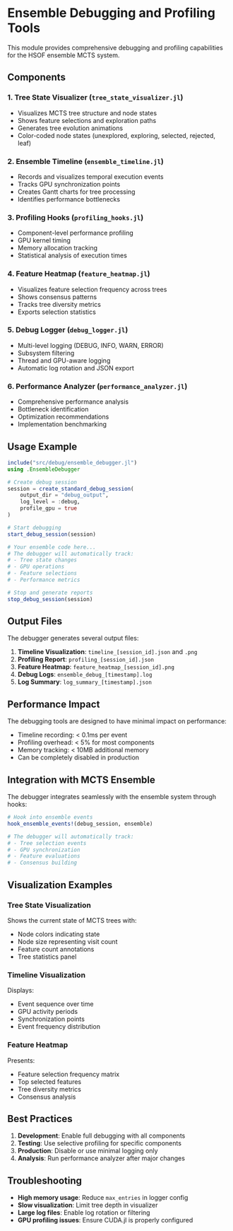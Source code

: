 # Ensemble Debugging and Profiling Tools

This module provides comprehensive debugging and profiling capabilities for the HSOF ensemble MCTS system.

## Components

### 1. Tree State Visualizer (`tree_state_visualizer.jl`)
- Visualizes MCTS tree structure and node states
- Shows feature selections and exploration paths
- Generates tree evolution animations
- Color-coded node states (unexplored, exploring, selected, rejected, leaf)

### 2. Ensemble Timeline (`ensemble_timeline.jl`)
- Records and visualizes temporal execution events
- Tracks GPU synchronization points
- Creates Gantt charts for tree processing
- Identifies performance bottlenecks

### 3. Profiling Hooks (`profiling_hooks.jl`)
- Component-level performance profiling
- GPU kernel timing
- Memory allocation tracking
- Statistical analysis of execution times

### 4. Feature Heatmap (`feature_heatmap.jl`)
- Visualizes feature selection frequency across trees
- Shows consensus patterns
- Tracks tree diversity metrics
- Exports selection statistics

### 5. Debug Logger (`debug_logger.jl`)
- Multi-level logging (DEBUG, INFO, WARN, ERROR)
- Subsystem filtering
- Thread and GPU-aware logging
- Automatic log rotation and JSON export

### 6. Performance Analyzer (`performance_analyzer.jl`)
- Comprehensive performance analysis
- Bottleneck identification
- Optimization recommendations
- Implementation benchmarking

## Usage Example

```julia
include("src/debug/ensemble_debugger.jl")
using .EnsembleDebugger

# Create debug session
session = create_standard_debug_session(
    output_dir = "debug_output",
    log_level = :debug,
    profile_gpu = true
)

# Start debugging
start_debug_session(session)

# Your ensemble code here...
# The debugger will automatically track:
# - Tree state changes
# - GPU operations
# - Feature selections
# - Performance metrics

# Stop and generate reports
stop_debug_session(session)
```

## Output Files

The debugger generates several output files:

1. **Timeline Visualization**: `timeline_[session_id].json` and `.png`
2. **Profiling Report**: `profiling_[session_id].json`
3. **Feature Heatmap**: `feature_heatmap_[session_id].png`
4. **Debug Logs**: `ensemble_debug_[timestamp].log`
5. **Log Summary**: `log_summary_[timestamp].json`

## Performance Impact

The debugging tools are designed to have minimal impact on performance:
- Timeline recording: < 0.1ms per event
- Profiling overhead: < 5% for most components
- Memory tracking: < 10MB additional memory
- Can be completely disabled in production

## Integration with MCTS Ensemble

The debugger integrates seamlessly with the ensemble system through hooks:

```julia
# Hook into ensemble events
hook_ensemble_events!(debug_session, ensemble)

# The debugger will automatically track:
# - Tree selection events
# - GPU synchronization
# - Feature evaluations
# - Consensus building
```

## Visualization Examples

### Tree State Visualization
Shows the current state of MCTS trees with:
- Node colors indicating state
- Node size representing visit count
- Feature count annotations
- Tree statistics panel

### Timeline Visualization
Displays:
- Event sequence over time
- GPU activity periods
- Synchronization points
- Event frequency distribution

### Feature Heatmap
Presents:
- Feature selection frequency matrix
- Top selected features
- Tree diversity metrics
- Consensus analysis

## Best Practices

1. **Development**: Enable full debugging with all components
2. **Testing**: Use selective profiling for specific components
3. **Production**: Disable or use minimal logging only
4. **Analysis**: Run performance analyzer after major changes

## Troubleshooting

- **High memory usage**: Reduce `max_entries` in logger config
- **Slow visualization**: Limit tree depth in visualizer
- **Large log files**: Enable log rotation or filtering
- **GPU profiling issues**: Ensure CUDA.jl is properly configured